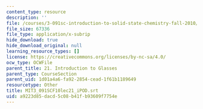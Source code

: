 ```yaml
---
content_type: resource
description: ''
file: /courses/3-091sc-introduction-to-solid-state-chemistry-fall-2010/a9223d85dacd5c08b41fb93609f7754e_MIT3_091SCF10lec21_iPOD.vtt
file_size: 67336
file_type: application/x-subrip
hide_download: true
hide_download_original: null
learning_resource_types: []
license: https://creativecommons.org/licenses/by-nc-sa/4.0/
ocw_type: OCWFile
parent_title: 21. Introduction to Glasses
parent_type: CourseSection
parent_uid: 1d01a4a6-fa92-2854-cead-1f61b1189649
resourcetype: Other
title: MIT3_091SCF10lec21_iPOD.srt
uid: a9223d85-dacd-5c08-b41f-b93609f7754e
---
```


